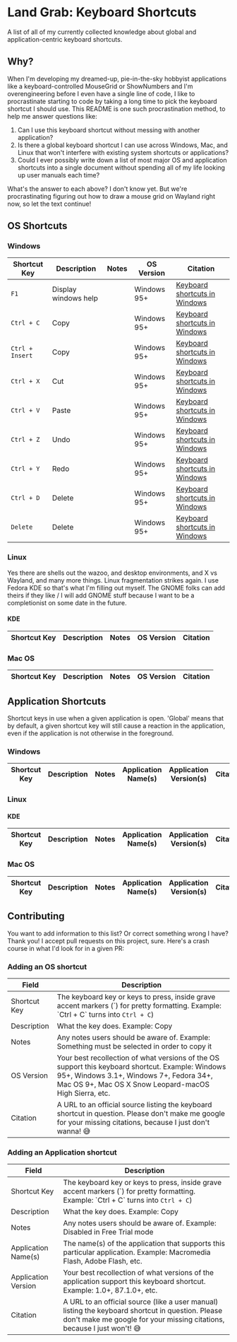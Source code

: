 # Land Grab: Keyboard Shortcuts
A list of all of my currently collected knowledge about global and application-centric keyboard shortcuts.

## Why?
When I'm developing my dreamed-up, pie-in-the-sky hobbyist applications like a keyboard-controlled MouseGrid or ShowNumbers and I'm overengineering before I even have a single line of code, I like to procrastinate starting to code by taking a long time to pick the keyboard shortcut I should use. This README is one such procrastination method, to help me answer questions like:

1. Can I use this keyboard shortcut without messing with another application?
2. Is there a global keyboard shortcut I can use across Windows, Mac, and Linux that won't interfere with existing system shortcuts or applications?
3. Could I ever possibly write down a list of most major OS and application shortcuts into a single document without spending all of my life looking up user manuals each time?

What's the answer to each above? I don't know yet. But we're procrastinating figuring out how to draw a mouse grid on Wayland right now, so let the text continue!

## OS Shortcuts

### Windows
Shortcut Key | Description | Notes | OS Version | Citation
--- | --- | --- | --- | ---
`F1` | Display windows help | | Windows 95+ | [Keyboard shortcuts in Windows](https://support.microsoft.com/en-us/windows/keyboard-shortcuts-in-windows-dcc61a57-8ff0-cffe-9796-cb9706c75eec)
`Ctrl + C` | Copy | | Windows 95+ | [Keyboard shortcuts in Windows](https://support.microsoft.com/en-us/windows/keyboard-shortcuts-in-windows-dcc61a57-8ff0-cffe-9796-cb9706c75eec)
`Ctrl + Insert` | Copy | | Windows 95+ | [Keyboard shortcuts in Windows](https://support.microsoft.com/en-us/windows/keyboard-shortcuts-in-windows-dcc61a57-8ff0-cffe-9796-cb9706c75eec)
`Ctrl + X` | Cut | | Windows 95+ | [Keyboard shortcuts in Windows](https://support.microsoft.com/en-us/windows/keyboard-shortcuts-in-windows-dcc61a57-8ff0-cffe-9796-cb9706c75eec)
`Ctrl + V` | Paste | | Windows 95+ | [Keyboard shortcuts in Windows](https://support.microsoft.com/en-us/windows/keyboard-shortcuts-in-windows-dcc61a57-8ff0-cffe-9796-cb9706c75eec)
`Ctrl + Z` | Undo | | Windows 95+ | [Keyboard shortcuts in Windows](https://support.microsoft.com/en-us/windows/keyboard-shortcuts-in-windows-dcc61a57-8ff0-cffe-9796-cb9706c75eec)
`Ctrl + Y` | Redo | | Windows 95+ | [Keyboard shortcuts in Windows](https://support.microsoft.com/en-us/windows/keyboard-shortcuts-in-windows-dcc61a57-8ff0-cffe-9796-cb9706c75eec)
`Ctrl + D` | Delete | | Windows 95+ | [Keyboard shortcuts in Windows](https://support.microsoft.com/en-us/windows/keyboard-shortcuts-in-windows-dcc61a57-8ff0-cffe-9796-cb9706c75eec)
`Delete` | Delete | | Windows 95+ | [Keyboard shortcuts in Windows](https://support.microsoft.com/en-us/windows/keyboard-shortcuts-in-windows-dcc61a57-8ff0-cffe-9796-cb9706c75eec)



### Linux
Yes there are shells out the wazoo, and desktop environments, and X vs Wayland, and many more things. Linux fragmentation strikes again. I use Fedora KDE so that's what I'm filling out myself. The GNOME folks can add theirs if they like / I will add GNOME stuff because I want to be a completionist on some date in the future.

#### KDE
Shortcut Key | Description | Notes | OS Version | Citation
--- | --- | --- | --- | ---

### Mac OS
Shortcut Key | Description | Notes | OS Version | Citation
--- | --- | --- | --- | ---

## Application Shortcuts
Shortcut keys in use when a given application is open. 'Global' means that by default, a given shortcut key will still cause a reaction in the application, even if the application is not otherwise in the foreground.

### Windows
Shortcut Key | Description | Notes | Application Name(s) | Application Version(s) |  Citation
---| --- | --- | --- | --- | ---

### Linux

#### KDE
Shortcut Key | Description | Notes | Application Name(s) | Application Version(s) |  Citation
---| --- | --- | --- | --- | ---

### Mac OS
Shortcut Key | Description | Notes | Application Name(s) | Application Version(s) |  Citation
---| --- | --- | --- | --- | ---

## Contributing
You want to add information to this list? Or correct something wrong I have? Thank you! I accept pull requests on this project, sure. Here's a crash course in what I'd look for in a given PR:


### Adding an OS shortcut
Field | Description
--- | ---
Shortcut Key | The keyboard key or keys to press, inside grave accent markers (\`) for pretty formatting. Example: \`Ctrl + C\` turns into `Ctrl + C`)
Description | What the key does. Example: Copy
Notes | Any notes users should be aware of. Example: Something must be selected in order to copy it
OS Version | Your best recollection of what versions of the OS support this keyboard shortcut. Example: Windows 95+, Windows 3.1+, Windows 7+, Fedora 34+, Mac OS 9+, Mac OS X Snow Leopard-macOS High Sierra, etc.
Citation | A URL to an official source listing the keyboard shortcut in question. Please don't make me google for your missing citations, because I just don't wanna! 😅


### Adding an Application shortcut
Field | Description
--- | ---
Shortcut Key | The keyboard key or keys to press, inside grave accent markers (\`) for pretty formatting. Example: \`Ctrl + C\` turns into `Ctrl + C`)
Description | What the key does. Example: Copy
Notes | Any notes users should be aware of. Example: Disabled in Free Trial mode
Application Name(s) | The name(s) of the application that supports this particular application. Example: Macromedia Flash, Adobe Flash, etc.
Application Version | Your best recollection of what versions of the application support this keyboard shortcut. Example: 1.0+, 87.1.0+, etc.
Citation | A URL to an official source (like a user manual) listing the keyboard shortcut in question. Please don't make me google for your missing citations, because I just won't! 😅
